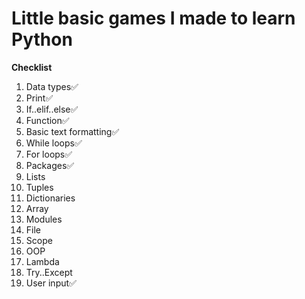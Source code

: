 # Little basic games I made to learn Python

**Checklist**
1. Data types✅
2. Print✅
3. If..elif..else✅
4. Function✅
5. Basic text formatting✅
6. While loops✅
7. For loops✅
8. Packages✅
9. Lists
10. Tuples
11. Dictionaries
12. Array
13. Modules
14. File
15. Scope
16. OOP
17. Lambda
18. Try..Except
19. User input✅

